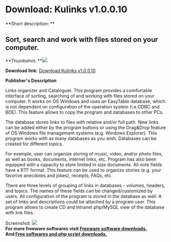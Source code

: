 # Download: Kulinks v1.0.0.10

**Short description: **

## Sort, search and work with files stored on your computer.

  
**Thumbshot: **![](http://www.freewarefiles.com/screenshot/kulinks_md.gif)   
  
**Download link:** [Download Kulinks v1.0.0.10](http://freesoftwares.boysofts.com/Kulinks-V_program_11678.html)  
  

**Publisher's Description**  
  

Links organizer and Cataloguer. This program provides a comfortable interface
of sorting, searching of and working with files stored on your computer. It
works on OS Windows and uses an EasyTable database, which is not dependent on
configuration of the operation system (i.e ODBC and BDE). This feature allows
to copy the program and databases to other PCs.

The database stores links to files with relative and/or full path. New links
can be added either by the program buttons or using the Drag&Drop feature of
OS Windows file management systems (e.g. Windows Explorer). This program works
with as many databases as you wish. Databases can be created for different
topics.

For example, user can organize storing of music, video, and/or photo files, as
well as books, documents, internet links, etc. Program has also been equipped
with a capacity to store limited in size documents. All note fields have a RTF
format. This feature can be used to organize stories (e.g. your favorive
anecdotes and jokes), receipts, FAQs, etc.

There are three levels of grouping of links in databases - volumes, headers,
and topics. The names of these fields can be changed/customized by users. All
configuration of the program is stored in the database as well. A set of links
and descriptions could be attached by a program user. This program allows to
create CD and Intranet php/MySQL view of the database with link files.

  
  
Screenshot: ![](http://www.freewarefiles.com/screenshot/kulinks.gif)  
**For more freeware softwares visit [Freeware software downloads.](http://freesoftwares.boysofts.com/)**   
**And [Free softwares and php script downloads.](http://www.boysofts.com/)**

